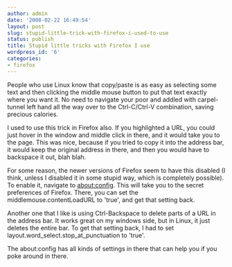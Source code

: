 ```yaml
---
author: admin
date: '2008-02-22 16:49:54'
layout: post
slug: stupid-little-trick-with-firefox-i-used-to-use
status: publish
title: Stupid little tricks with Firefox I use
wordpress_id: '6'
categories:
- firefox
---
```


People who use Linux know that copy/paste is as easy as selecting
some text and then clicking the middle mouse button to put that
text exactly where you want it. No need to navigate your poor and
addled with carpel-tunnel left hand all the way over to the
Ctrl-C/Ctrl-V combination, saving precious calories. 

I used to use
this trick in Firefox also. If you highlighted a URL, you could
just hover in the window and middle click in there, and it would
take you to the page. This was nice, because if you tried to copy
it into the address bar, it would keep the original address in
there, and then you would have to backspace it out, blah blah. 

For
some reason, the newer versions of Firefox seem to have this
disabled (I think, unless I disabled it in some stupid way, which
is completely possible). To enable it, navigate to
[about:config](about:config "about:config"). This will take you to
the secret preferences of Firefox. There, you can set the
middlemouse.contentLoadURL to 'true', and get that setting back.


Another one that I like is using Ctrl-Backspace to delete parts of
a URL in the address bar. It works great on my windows side, but in
Linux, it just deletes the entire bar. To get that setting back, I
had to set layout.word\_select.stop\_at\_punctuation to 'true'. 

The
about:config has all kinds of settings in there that can help you
if you poke around in there.


